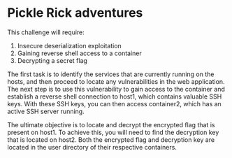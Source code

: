 # Pickle Rick adventures

This challenge will require:

1. Insecure deserialization exploitation
2. Gaining reverse shell access to a container
3. Decrypting a secret flag

The first task is to identify the services that are currently running on the hosts, and then proceed to locate any vulnerabilities in the web application. The next step is to use this vulnerability to gain access to the container and establish a reverse shell connection to host1, which contains valuable SSH keys. With these SSH keys, you can then access container2, which has an active SSH server running.

The ultimate objective is to locate and decrypt the encrypted flag that is present on host1. To achieve this, you will need to find the decryption key that is located on host2. Both the encrypted flag and decryption key are located in the user directory of their respective containers.